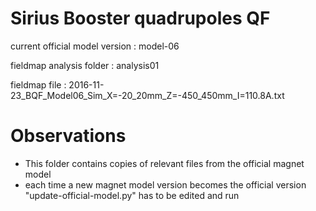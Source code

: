 Sirius Booster quadrupoles QF
=============================

current official model version : model-06

fieldmap analysis folder       : analysis01

fieldmap file                  : 2016-11-23_BQF_Model06_Sim_X=-20_20mm_Z=-450_450mm_I=110.8A.txt


Observations
============

- This folder contains copies of relevant files from the official magnet model
- each time a new magnet model version becomes the official version "update-official-model.py" has to be edited and run
